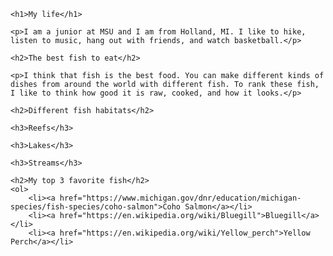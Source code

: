 <!DOCTYPE html>
<html lang="en">
<head>
    <meta charset="UTF-8">
    <meta name="viewport" content="width=device-width, initial-scale=1.0">
    <title>Some stuff about me</title>
</head>
<body>
   
    <h1>My life</h1>
    
    <p>I am a junior at MSU and I am from Holland, MI. I like to hike, listen to music, hang out with friends, and watch basketball.</p>
    
    <h2>The best fish to eat</h2>

    <p>I think that fish is the best food. You can make different kinds of dishes from around the world with different fish. To rank these fish, I like to think how good it is raw, cooked, and how it looks.</p>
    
    <h2>Different fish habitats</h2>
    
    <h3>Reefs</h3>
    
    <h3>Lakes</h3>
    
    <h3>Streams</h3>

    <h2>My top 3 favorite fish</h2>
    <ol>
        <li><a href="https://www.michigan.gov/dnr/education/michigan-species/fish-species/coho-salmon">Coho Salmon</a></li>
        <li><a href="https://en.wikipedia.org/wiki/Bluegill">Bluegill</a></li>
        <li><a href="https://en.wikipedia.org/wiki/Yellow_perch">Yellow Perch</a></li>
    
</body>
</html>
